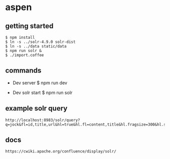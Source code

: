 # aspen

## getting started

    $ npm install
    $ ln -s ../solr-4.9.0 solr-dist
    $ ln -s ../data static/data
    $ npm run solr &
    $ ./import.coffee

## commands

- Dev server
    $ npm run dev

- Dev solr start
    $ npm run solr

## example solr query

    http://localhost:8983/solr/query?q=jock&fl=id,title,url&hl=true&hl.fl=content,title&hl.fragsize=300&hl.snippets=3&hl.mergeContiguous=true

## docs

    https://cwiki.apache.org/confluence/display/solr/
